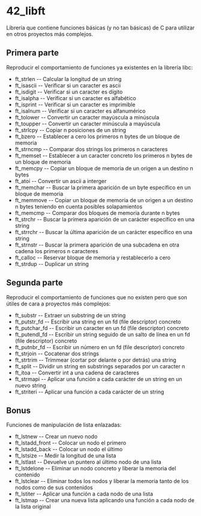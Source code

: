 # 42_libft
Librería que contiene funciones básicas (y no tan básicas) de C para utilizar en otros proyectos más complejos.

## Primera parte
  Reproducir el comportamiento de funciones ya existentes en la librería libc:
  - ft_strlen
    -- Calcular la longitud de un string
  - ft_isascii
    -- Verificar si un caracter es ascii
  - ft_isdigit
    -- Verificar si un caracter es dígito
  - ft_isalpha
    -- Verificar si un caracter es alfabético
  - ft_isprint
    -- Verificar si un caracter es imprimible
  - ft_isalnum
    -- Verificar si un caracter es alfanumérico
  - ft_tolower
    -- Convertir un caracter mayúscula a minúscula
  - ft_toupper
    -- Convertir un caracter minúscula a mayúscula
  - ft_strlcpy
    -- Copiar n posiciones de un string
  - ft_bzero
    -- Establecer a cero los primeros n bytes de un bloque de memoria
  - ft_strncmp
    -- Comparar dos strings los primeros n caracteres
  - ft_memset
    -- Establecer a un caracter concreto los primeros n bytes de un bloque de memoria
  - ft_memcpy
    -- Copiar un bloque de memoria de un origen a un destino n bytes
  - ft_atoi
    -- Convertir un ascii a interger
  - ft_memchar
    -- Buscar la primera aparición de un byte específico en un bloque de memoria
  - ft_memmove
    -- Copiar un bloque de memoria de un origen a un destino n bytes teniendo en cuenta posibles solapamientos
  - ft_memcmp
    -- Comparar dos bloques de memoria durante n bytes
  - ft_strchr
    -- Buscar la primera aparición de un carácter específico en una string
  - ft_strrchr
    -- Buscar la última aparición de un carácter específico en una string
  - ft_strnstr
    -- Buscar la primera aparición de una subcadena en otra cadena los primeros n caracteres
  - ft_calloc
    -- Reservar bloque de memoria y restablecerlo a cero
  - ft_strdup
    -- Duplicar un string
  
## Segunda parte
  Reproducir el comportamiento de funciones que no existen pero que son útiles de cara a proyectos más complejos:
  - ft_substr
    -- Extraer un substring de un string
  - ft_putstr_fd
    -- Escribir una string en un fd (file descriptor) concreto
  - ft_putchar_fd
    -- Escribir un caracter en un fd (file descriptor) concreto
  - ft_putendl_fd
    -- Escribir un string seguido de un salto de línea en  un fd (file descriptor) concreto
  - ft_putnbr_fd
    -- Escribir un número en un fd (file descriptor) concreto
  - ft_strjoin
    -- Cocatenar dos strings
  - ft_strtrim
    -- Trimmear (cortar por delante o por detrás) una string
  - ft_split
    -- Dividir un string en substrings separados por un caracter n
  - ft_itoa
    -- Convertir int a una cadena de caracteres
  - ft_strmapi
    -- Aplicar una función a cada carácter de un string en un nuevo string
  - ft_striteri
    -- Aplicar una función a cada carácter de un string
    
## Bonus
  Funciones de manipulación de lista enlazadas:
  - ft_lstnew
    -- Crear un nuevo nodo
  - ft_lstadd_front
    -- Colocar un nodo el primero
  - ft_lstadd_back
    -- Colocar un nodo el último
  - ft_lstsize
    -- Medir la longitud de una lista
  - ft_lstlast
    -- Devuelve un puntero al último nodo de una lista
  - ft_lstdelone
    -- Eliminar un nodo concreto y liberar la memoria del contenido
  - ft_lstclear
    -- Eliminar todos los nodos y liberar la memoria tanto de los nodos como de sus contenidos
  - ft_lstiter
    -- Aplicar una función a cada nodo de una lista
  - ft_lstmap
    -- Crear una nueva lista aplicando una función a cada nodo de la lista original
